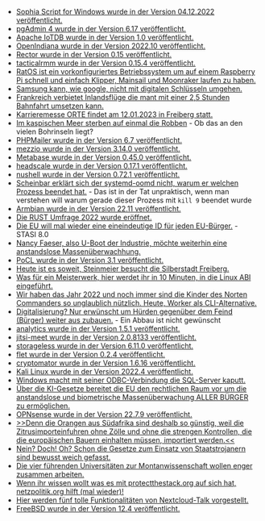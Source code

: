 * [Sophia Script for Windows wurde in der Version 04.12.2022 veröffentlicht.](https://github.com/farag2/Sophia-Script-for-Windows/releases/tag/6.2.4)
* [pgAdmin 4 wurde in der Version 6.17 veröffentlicht.](https://www.postgresql.org/about/news/pgadmin-4-v617-released-2553/)
* [Apache IoTDB wurde in der Version 1.0 veröffentlicht.](https://www.phoronix.com/news/Apache-IoTDB-1.0-Released)
* [OpenIndiana wurde in der Version 2022.10 veröffentlicht.](https://www.phoronix.com/news/OpenIndiana-Hipster-2022.10)
* [Rector wurde in der Version 0.15 veröffentlicht.](https://github.com/rectorphp/rector/releases/tag/0.15.0)
* [tacticalrmm wurde in der Version 0.15.4 veröffentlicht.](https://github.com/amidaware/tacticalrmm/releases/tag/v0.15.4)
* [RatOS ist ein vorkonfiguriertes Betriebssystem um auf einem Raspberry Pi schnell und einfach Klipper, Mainsail und Moonraker laufen zu haben.](https://github.com/Rat-OS/RatOS)
* [Samsung kann, wie google, nicht mit digitalen Schlüsseln umgehen.](https://blog.fefe.de/?ts=9d721a02)
* [Frankreich verbietet Inlandsflüge die mant mit einer 2,5 Stunden Bahnfahrt umsetzen kann.](https://blog.fefe.de/?ts=9d725af7)
* [Karrieremesse ORTE findet am 12.01.2023 in Freiberg statt.](https://tu-freiberg.de/presse/follow-your-dreams-karrieremesse-orte-am-12-januar-2023)
* [Im kaspischen Meer sterben auf einmal die Robben](https://netzfrauen.org/2022/12/05/caspian-sea/) - Ob das an den vielen Bohrinseln liegt?
* [PHPMailer wurde in der Version 6.7 veröffentlicht.](https://github.com/PHPMailer/PHPMailer/releases/tag/v6.7)
* [mezzio wurde in der Version 3.14.0 veröffentlicht.](https://github.com/mezzio/mezzio/releases/tag/3.14.0)
* [Metabase wurde in der Version 0.45.0 veröffentlicht.](https://github.com/metabase/metabase/releases/tag/v0.45.0)
* [headscale wurde in der Version 0.17.1 veröffentlicht.](https://github.com/juanfont/headscale/releases/tag/v0.17.1)
* [nushell wurde in der Version 0.72.1 veröffentlicht.](https://github.com/nushell/nushell/releases/tag/0.72.1)
* [Scheinbar erklärt sich der systemd-oomd nicht, warum er welchen Prozess beendet hat.](https://utcc.utoronto.ca/~cks/space/blog/linux/SystemdOomdNowDisabled) - Das ist in der Tat unpraktisch, wenn man verstehen will warum gerade dieser Prozess mit `kill 9` beendet wurde
* [Armbian wurde in der Version 22.11 veröffentlicht.](https://www.phoronix.com/news/Armbian-22.11-Released)
* [Die RUST Umfrage 2022 wurde eröffnet.](https://blog.rust-lang.org/2022/12/05/survey-launch.html)
* [Die EU will mal wieder eine eineindeutige ID für jeden EU-Bürger.](https://netzpolitik.org/2022/eidas-2-0-europaeische-id-wallet-fuer-das-digitale-panoptikum/) - STASI 8.0
* [Nancy Faeser, also U-Boot der Industrie, möchte weiterhin eine anstandslose Massenüberwachhung.](https://www.patrick-breyer.de/innenministerkonferenz-fordert-anlasslose-internet-massenueberwachung/)
* [PoCL wurde in der Version 3.1 veröffentlicht.](https://www.phoronix.com/news/PoCL-3.1-Released)
* [Heute ist es soweit, Steinmeier besucht die Silberstadt Freiberg.](https://www.mdr.de/nachrichten/sachsen/chemnitz/freiberg/haendler-buerger-meinung-besuch-steinmeier-100.html)
* [Was für ein Meisterwerk, hier werdet ihr in 10 Minuten, in die Linux ABI eingeführt.](https://opensource.com/article/22/12/linux-abi)
* [Wir haben das Jahr 2022 und noch immer sind die Kinder des Norten Commanders so unglaublich nützlich. Heute, Worker als CLI-Alternative.](https://opensource.com/article/22/12/linux-file-manager-worker)
* [Digitalisierung? Nur erwünscht um Hürden gegenüber dem Feind (Bürger) weiter aus zubauen.](https://blog.fefe.de/?ts=9d71eb0d) - Ein Abbau ist nicht gewünscht
* [analytics wurde in der Version 1.5.1 veröffentlicht.](https://github.com/plausible/analytics/releases/tag/v1.5.1)
* [jitsi-meet wurde in der Version 2.0.8133 veröffentlicht.](https://github.com/jitsi/jitsi-meet/releases/tag/stable/jitsi-meet_8133)
* [storageless wurde in der Version 6.11.0 veröffentlicht.](https://github.com/psr7-sessions/storageless/releases/tag/8.11.0)
* [flet wurde in der Version 0.2.4 veröffentlicht.](https://github.com/flet-dev/flet/releases/tag/v0.2.4)
* [cryptomator wurde in der Version 1.6.16 veröffentlicht.](https://github.com/cryptomator/cryptomator/releases/tag/1.6.16)
* [Kali Linux wurde in der Version 2022.4 veröffentlicht.](https://www.bleepingcomputer.com/news/security/kali-linux-20224-adds-6-new-tools-azure-images-and-desktop-updates/)
* [Windows macht mit seiner ODBC-Verbindung die SQL-Server kaputt.](https://www.borncity.com/blog/2022/12/06/windows-november-2022-updates-verursachen-odbc-verbindungsprobleme-bei-sql-datenbanken/)
* [Über die KI-Gesetze bereitet die EU den rechtlichen Raum vor um die anstandslose und biometrische Massenüberwachung ALLER BÜRGER zu ermöglichen.](https://www.patrick-breyer.de/ki-gesetz-eu-regierungen-wollen-weg-fuer-biometrische-massenueberwachung-im-oeffentlichen-raum-bereiten/)
* [OPNsense wurde in der Version 22.7.9 veröffentlicht.](https://opnsense.org/opnsense-22-7-9-released/)
* [>>Denn die Orangen aus Südafrika sind deshalb so günstig, weil die Zitrusimporteinfuhren ohne Zölle  und ohne die strengen Kontrollen, die die europäischen Bauern einhalten müssen, importiert werden.<<](https://netzfrauen.org/2022/12/06/obst-2/)
* [Nein? Doch! Oh? Schon die Gesetze zum Einsatz von Staatstrojanern sind bewusst weich gefasst.](https://netzpolitik.org/2022/pegasus-untersuchungsausschuss-die-regeln-an-sich-sind-schon-mangelhaft/)
* [Die vier führenden Universitäten zur Montanwissenschaft wollen enger zusammen arbeiten.](https://tu-freiberg.de/presse/fuehrende-europaeische-montanwissenschaftliche-universitaeten-staerken-internationale-zusamme)
* [Wenn ihr wissen wollt was es mit protectthestack.org auf sich hat, netzpolitik.org hilft (mal wieder)!](https://netzpolitik.org/2022/schutz-des-technologie-stacks-infrastrukturunternehmen-sollten-inhalte-nicht-zensieren/)
* [Hier werden fünf tolle Funktionalitäten von Nextcloud-Talk vorgestellt.](https://nextcloud.com/blog/5-features-in-nextcloud-talk-you-didnt-know-about/)
* [FreeBSD wurde in der Version 12.4 veröffentlicht.](https://www.phoronix.com/news/FreeBSD-12.4-Released)

